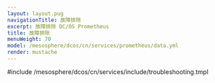 ```yaml
---
layout: layout.pug
navigationTitle: 故障排除
excerpt: 故障排除 DC/OS Prometheus
title: 故障排除
menuWeight: 70
model: /mesosphere/dcos/cn/services/prometheus/data.yml
render: mustache
---
```


#include /mesosphere/dcos/cn/services/include/troubleshooting.tmpl
